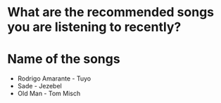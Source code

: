 # What are the recommended songs you are listening to recently?

# Name of the songs
- Rodrigo Amarante - Tuyo
- Sade - Jezebel 
- Old Man - Tom Misch

